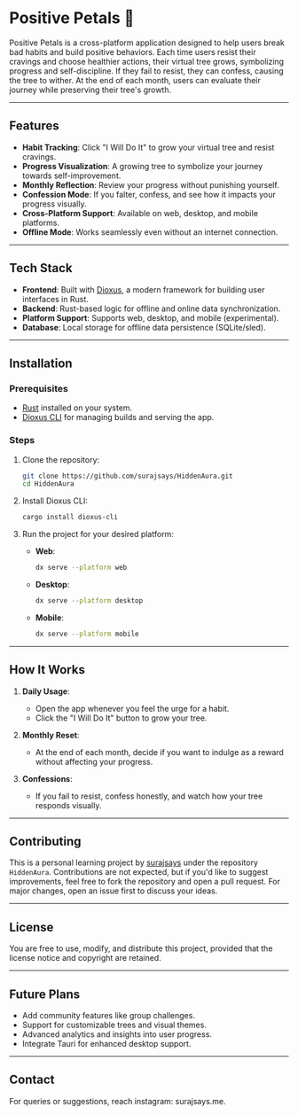 # Positive Petals 🌱

Positive Petals is a cross-platform application designed to help users break bad habits and build positive behaviors. Each time users resist their cravings and choose healthier actions, their virtual tree grows, symbolizing progress and self-discipline. If they fail to resist, they can confess, causing the tree to wither. At the end of each month, users can evaluate their journey while preserving their tree's growth.

---

## Features

- **Habit Tracking**: Click "I Will Do It" to grow your virtual tree and resist cravings.
- **Progress Visualization**: A growing tree to symbolize your journey towards self-improvement.
- **Monthly Reflection**: Review your progress without punishing yourself.
- **Confession Mode**: If you falter, confess, and see how it impacts your progress visually.
- **Cross-Platform Support**: Available on web, desktop, and mobile platforms.
- **Offline Mode**: Works seamlessly even without an internet connection.

---

## Tech Stack

- **Frontend**: Built with [Dioxus](https://dioxuslabs.com/), a modern framework for building user interfaces in Rust.
- **Backend**: Rust-based logic for offline and online data synchronization.
- **Platform Support**: Supports web, desktop, and mobile (experimental).
- **Database**: Local storage for offline data persistence (SQLite/sled).

---

## Installation

### Prerequisites
- [Rust](https://www.rust-lang.org/tools/install) installed on your system.
- [Dioxus CLI](https://dioxuslabs.com/) for managing builds and serving the app.

### Steps

1. Clone the repository:
   ```bash
   git clone https://github.com/surajsays/HiddenAura.git
   cd HiddenAura
   ```

2. Install Dioxus CLI:
   ```bash
   cargo install dioxus-cli
   ```

3. Run the project for your desired platform:
   - **Web**:
     ```bash
     dx serve --platform web
     ```
   - **Desktop**:
     ```bash
     dx serve --platform desktop
     ```
   - **Mobile**:
     ```bash
     dx serve --platform mobile
     ```

---

## How It Works

1. **Daily Usage**:
   - Open the app whenever you feel the urge for a habit.
   - Click the "I Will Do It" button to grow your tree.

2. **Monthly Reset**:
   - At the end of each month, decide if you want to indulge as a reward without affecting your progress.

3. **Confessions**:
   - If you fail to resist, confess honestly, and watch how your tree responds visually.

---

## Contributing

This is a personal learning project by [surajsays](https://github.com/surajsays) under the repository `HiddenAura`. Contributions are not expected, but if you'd like to suggest improvements, feel free to fork the repository and open a pull request. For major changes, open an issue first to discuss your ideas.

---

## License

You are free to use, modify, and distribute this project, provided that the license notice and copyright are retained.

---

## Future Plans

- Add community features like group challenges.
- Support for customizable trees and visual themes.
- Advanced analytics and insights into user progress.
- Integrate Tauri for enhanced desktop support.

---

## Contact

For queries or suggestions, reach  instagram: surajsays.me.

